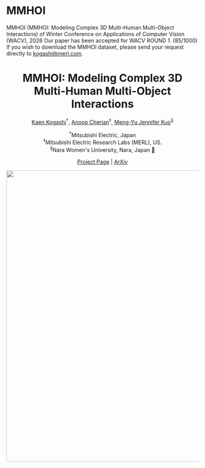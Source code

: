 # MMHOI
MMHOI (MMHOI: Modeling Complex 3D Multi-Human Multi-Object Interactions) of Winter Conference on Applications of Computer Vision (WACV), 2026
Our paper has been accepted for WACV ROUND 1. (85/1000)
If you wish to download the MMHOI dataset, please send your request directly to kogashi@merl.com.

<p align="center">
  <h1 align="center">MMHOI: Modeling Complex 3D Multi-Human Multi-Object Interactions</h1>

  <p align="center">
    <a href="https://www.linkedin.com/in/kaen-kogashi-583a7b152/">Kaen Kogashi</a><sup>&dagger;</sup>,
    <a href="https://users.cecs.anu.edu.au/~cherian/">Anoop Cherian</a><sup>&Dagger;</sup>,  
    <a href="https://jk-vision.github.io/">Meng-Yu Jennifer Kuo</a><sup>&#167;</sup>
  </p>

  <p align="center">
    <sup>&dagger;</sup>Mitsubishi Electric, Japan </div>
    <br><sup>&Dagger;</sup>Mitsubishi Electric Research Labs (MERL), US.
    <br><sup>&#167;</sup>Nara Women's University, Nara, Japan &#129420;
  </p>

  <p align="center">
    <a href="https://jk-vision.github.io/">Project Page</a> |  <a href="">ArXiv</a>
  </p>

  <div align="center"> 
    <img width="2734" height="764" alt="mmhoi" src="https://arxiv.org/html/2510.07828v1" />
  </div>

  

